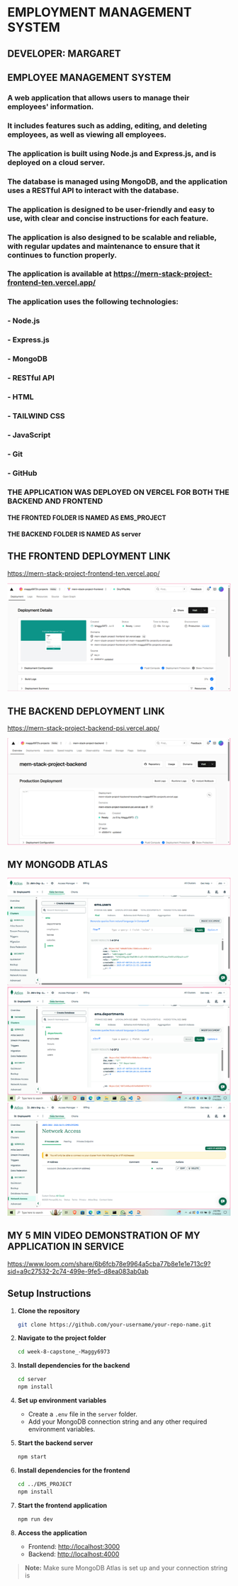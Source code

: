 # EMPLOYMENT MANAGEMENT SYSTEM
## DEVELOPER: MARGARET 

## EMPLOYEE MANAGEMENT SYSTEM
### A web application that allows users to manage their employees' information.
### It includes features such as adding, editing, and deleting employees, as well as viewing all employees.
### The application is built using Node.js and Express.js, and is deployed on a cloud server.
### The database is managed using MongoDB, and the application uses a RESTful API to interact with the database.
### The application is designed to be user-friendly and easy to use, with clear and concise instructions for each feature.
### The application is also designed to be scalable and reliable, with regular updates and maintenance to ensure that it continues to function properly.
### The application is available at https://mern-stack-project-frontend-ten.vercel.app/
### The application uses the following technologies:
### - Node.js
### - Express.js
### - MongoDB
### - RESTful API
### - HTML
### - TAILWIND CSS
### - JavaScript
### - Git
### - GitHub

### THE APPLICATION WAS DEPLOYED ON VERCEL FOR BOTH THE BACKEND AND FRONTEND
  #### THE FRONTED FOLDER IS NAMED AS EMS_PROJECT
  #### THE BACKEND FOLDER IS NAMED AS server

## THE FRONTEND DEPLOYMENT LINK
https://mern-stack-project-frontend-ten.vercel.app/  

![alt text](image.png)

## THE BACKEND DEPLOYMENT LINK
https://mern-stack-project-backend-psi.vercel.app/

![alt text](image-1.png)

## MY MONGODB ATLAS 
![alt text](image-2.png)
![alt text](image-3.png)
![alt text](image-4.png)

## MY 5 MIN VIDEO DEMONSTRATION OF MY APPLICATION IN SERVICE 
https://www.loom.com/share/6b6fcb78e9964a5cba77b8e1e1e713c9?sid=a9c27532-2c74-499e-9fe5-d8ea083ab0ab

## Setup Instructions

1. **Clone the repository**
   ```bash
   git clone https://github.com/your-username/your-repo-name.git
   ```

2. **Navigate to the project folder**
   ```bash
   cd week-8-capstone_-Maggy6973
   ```

3. **Install dependencies for the backend**
   ```bash
   cd server
   npm install
   ```

4. **Set up environment variables**
   - Create a `.env` file in the `server` folder.
   - Add your MongoDB connection string and any other required environment variables.

5. **Start the backend server**
   ```bash
   npm start
   ```

6. **Install dependencies for the frontend**
   ```bash
   cd ../EMS_PROJECT
   npm install
   ```

7. **Start the frontend application**
   ```bash
   npm run dev
   ```

8. **Access the application**
   - Frontend: [http://localhost:3000](http://localhost:3000)
   - Backend: [http://localhost:4000](http://localhost:4000)

> **Note:** Make sure MongoDB Atlas is set up and your connection string is